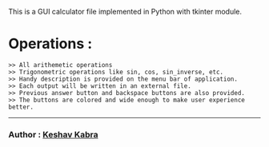 This is a GUI calculator file implemented in Python with tkinter module.

# Operations :
	>> All arithemetic operations
	>> Trigonometric operations like sin, cos, sin_inverse, etc.
	>> Handy description is provided on the menu bar of application.
	>> Each output will be written in an external file.
	>> Previous answer button and backspace buttons are also provided.
	>> The buttons are colored and wide enough to make user experience better.



----------------------------------------------------------------
### Author : [Keshav Kabra](https://www.quora.com/profile/Keshav-Kabra-12?q=keshav%20)